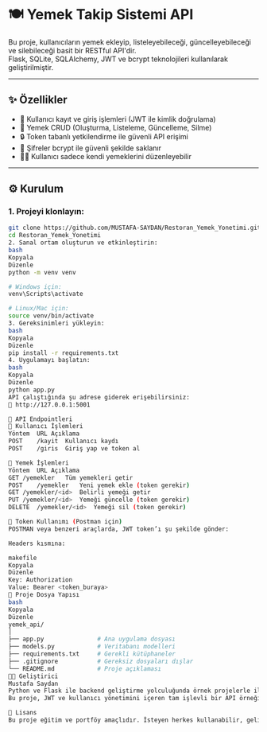 # 🍽️ Yemek Takip Sistemi API

Bu proje, kullanıcıların yemek ekleyip, listeleyebileceği, güncelleyebileceği ve silebileceği basit bir RESTful API'dir.  
Flask, SQLite, SQLAlchemy, JWT ve bcrypt teknolojileri kullanılarak geliştirilmiştir.

---

## ✨ Özellikler

- 👤 Kullanıcı kayıt ve giriş işlemleri (JWT ile kimlik doğrulama)
- 🍛 Yemek CRUD (Oluşturma, Listeleme, Güncelleme, Silme)
- 🔒 Token tabanlı yetkilendirme ile güvenli API erişimi
- 🔐 Şifreler bcrypt ile güvenli şekilde saklanır
- 🧑‍💻 Kullanıcı sadece kendi yemeklerini düzenleyebilir

---

## ⚙️ Kurulum

### 1. Projeyi klonlayın:

```bash
git clone https://github.com/MUSTAFA-SAYDAN/Restoran_Yemek_Yonetimi.git
cd Restoran_Yemek_Yonetimi
2. Sanal ortam oluşturun ve etkinleştirin:
bash
Kopyala
Düzenle
python -m venv venv

# Windows için:
venv\Scripts\activate

# Linux/Mac için:
source venv/bin/activate
3. Gereksinimleri yükleyin:
bash
Kopyala
Düzenle
pip install -r requirements.txt
4. Uygulamayı başlatın:
bash
Kopyala
Düzenle
python app.py
API çalıştığında şu adrese giderek erişebilirsiniz:
📍 http://127.0.0.1:5001

📮 API Endpointleri
👤 Kullanıcı İşlemleri
Yöntem	URL	Açıklama
POST	/kayit	Kullanıcı kaydı
POST	/giris	Giriş yap ve token al

🍱 Yemek İşlemleri
Yöntem	URL	Açıklama
GET	/yemekler	Tüm yemekleri getir
POST	/yemekler	Yeni yemek ekle (token gerekir)
GET	/yemekler/<id>	Belirli yemeği getir
PUT	/yemekler/<id>	Yemeği güncelle (token gerekir)
DELETE	/yemekler/<id>	Yemeği sil (token gerekir)

🔐 Token Kullanımı (Postman için)
POSTMAN veya benzeri araçlarda, JWT token’ı şu şekilde gönder:

Headers kısmına:

makefile
Kopyala
Düzenle
Key: Authorization
Value: Bearer <token_buraya>
📁 Proje Dosya Yapısı
bash
Kopyala
Düzenle
yemek_api/
│
├── app.py               # Ana uygulama dosyası
├── models.py            # Veritabanı modelleri
├── requirements.txt     # Gerekli kütüphaneler
├── .gitignore           # Gereksiz dosyaları dışlar
└── README.md            # Proje açıklaması
👨‍💻 Geliştirici
Mustafa Saydan
Python ve Flask ile backend geliştirme yolculuğunda örnek projelerle ilerliyor.
Bu proje, JWT ve kullanıcı yönetimini içeren tam işlevli bir API örneğidir.

📝 Lisans
Bu proje eğitim ve portföy amaçlıdır. İsteyen herkes kullanabilir, geliştirebilir.